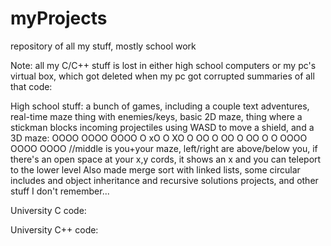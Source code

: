 # myProjects
repository of all my stuff, mostly school work

Note: all my C/C++ stuff is lost in either high school computers or my pc's virtual box, which got deleted when my pc got corrupted
summaries of all that code:

High school stuff:
a bunch of games, including a couple text adventures, real-time maze thing with enemies/keys, basic 2D maze, thing where a stickman blocks incoming projectiles using WASD to move a shield, and a 3D maze:
OOOO  OOOO  OOOO
O xO  O XO  O OO
O OO  O OO  O  O
OOOO  OOOO  OOOO
//middle is you+your maze, left/right are above/below you, if there's an open space at your x,y cords, it shows an x and you can teleport to the lower level
Also made merge sort with linked lists, some circular includes and object inheritance and recursive solutions projects, and other stuff I don't remember...

University C code:


University C++ code:
